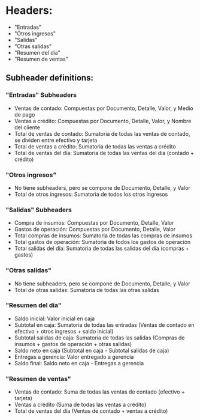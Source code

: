# Headers: 
- "Entradas"
- "Otros ingresos"
- "Salidas"
- "Otras salidas"
- "Resumen del día"
- "Resumen de ventas"

## Subheader definitions:

### "Entradas" Subheaders

- Ventas de contado: Compuestas por Documento, Detalle, Valor, y Medio de pago
- Ventas a crédito: Compuestas por Documento, Detalle, Valor, y Nombre del cliente
- Total de ventas de contado: Sumatoria de todas las ventas de contado, se dividen entre efectivo y tarjeta
- Total de ventas a crédito: Sumatoria de todas las ventas a crédito
- Total de ventas del día: Sumatoria de todas las ventas del día (contado + crédito)

### "Otros ingresos" 

- No tiene subheaders, pero se compone de Documento, Detalle, y Valor
- Total de otros ingresos: Sumatoria de todos los otros ingresos

### "Salidas" Subheaders

- Compra de insumos: Compuestas por Documento, Detalle, Valor
- Gastos de operación: Compuestas por Documento, Detalle, Valor
- Total compras de insumos: Sumatoria de todas las compras de insumos
- Total gastos de operación: Sumatoria de todos los gastos de operación
- Total salidas del día: Sumatoria de todas las salidas del día (compras + gastos)

### "Otras salidas"

- No tiene subheaders, pero se compone de Documento, Detalle, y Valor
- Total de otras salidas: Sumatoria de todas las otras salidas

### "Resumen del día" 

- Saldo inicial: Valor inicial en caja
- Subtotal en caja: Sumatoria de todas las entradas (Ventas de contado en efectivo + otros ingresos + saldo inicial)
- Subtotal salidas de caja: Sumatoria de todas las salidas (Compras de insumos + gastos de operación + otras salidas)
- Saldo neto en caja (Subtotal en caja - Subtotal salidas de caja)
- Entregas a gerencia: Valor entregado a gerencia
- Saldo final: Saldo neto en caja - Entregas a gerencia

### "Resumen de ventas" 

- Ventas de contado: Suma de todas las ventas de contado (efectivo + tarjeta)
- Ventas a crédito (Suma de todas las ventas a crédito)
- Total de ventas del día (Ventas de contado + ventas a crédito)



